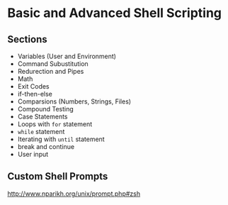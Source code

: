 # Basic and Advanced Shell Scripting

## Sections
 
- Variables (User and Environment)
- Command Subustitution
- Redurection and Pipes
- Math
- Exit Codes
- if-then-else
- Comparsions (Numbers, Strings, Files)
- Compound Testing
- Case Statements
- Loops with `for` statement
- `while` statement
- Iterating with `until` statement
- break and continue
- User input


## Custom Shell Prompts

http://www.nparikh.org/unix/prompt.php#zsh
